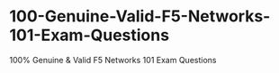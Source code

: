 # 100-Genuine-Valid-F5-Networks-101-Exam-Questions
100% Genuine &amp; Valid F5 Networks 101 Exam Questions
